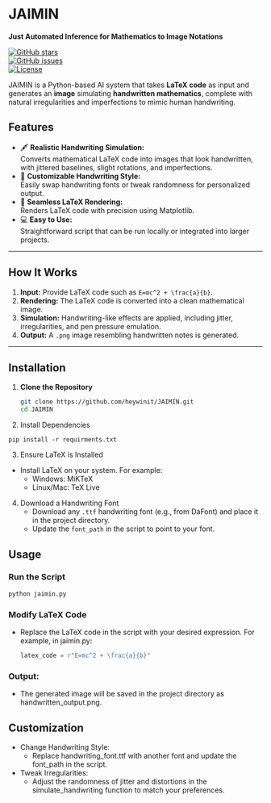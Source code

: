 # **JAIMIN**  
**Just Automated Inference for Mathematics to Image Notations**  

[![GitHub stars](https://img.shields.io/github/stars/heywinit/JAIMIN)](https://github.com/heywinit/JAIMIN/stargazers)  
[![GitHub issues](https://img.shields.io/github/issues/heywinit/JAIMIN)](https://github.com/heywinit/JAIMIN/issues)  
[![License](https://img.shields.io/github/license/heywinit/JAIMIN)](LICENSE)  

JAIMIN is a Python-based AI system that takes **LaTeX code** as input and generates an **image** simulating **handwritten mathematics**, complete with natural irregularities and imperfections to mimic human handwriting.

## **Features**  
- 🖋️ **Realistic Handwriting Simulation:**  
  Converts mathematical LaTeX code into images that look handwritten, with jittered baselines, slight rotations, and imperfections.  
- 🎨 **Customizable Handwriting Style:**  
  Easily swap handwriting fonts or tweak randomness for personalized output.  
- 🧮 **Seamless LaTeX Rendering:**  
  Renders LaTeX code with precision using Matplotlib.  
- 💻 **Easy to Use:**  
  Straightforward script that can be run locally or integrated into larger projects.  

---

## **How It Works**  
1. **Input:** Provide LaTeX code such as `E=mc^2 + \frac{a}{b}`.  
2. **Rendering:** The LaTeX code is converted into a clean mathematical image.  
3. **Simulation:** Handwriting-like effects are applied, including jitter, irregularities, and pen pressure emulation.  
4. **Output:** A `.png` image resembling handwritten notes is generated.

---

## **Installation**  

1. **Clone the Repository**  
   ```bash
   git clone https://github.com/heywinit/JAIMIN.git
   cd JAIMIN
   ```
2. Install Dependencies
  ```
  pip install -r requirments.txt
  ```
3. Ensure LaTeX is Installed
  - Install LaTeX on your system. For example:
    - Windows: MiKTeX
    - Linux/Mac: TeX Live

4. Download a Handwriting Font
    - Download any `.ttf` handwriting font (e.g., from DaFont) and place it in the project directory.
    - Update the `font_path` in the script to point to your font.
  
## **Usage**  

### **Run the Script**  
   ```bash
   python jaimin.py
   ```
### Modify LaTeX Code

- Replace the LaTeX code in the script with your desired expression. For example, in jaimin.py:
  ```py
  latex_code = r"E=mc^2 + \frac{a}{b}"
  ```
### Output:
- The generated image will be saved in the project directory as handwritten_output.png.

## Customization
- Change Handwriting Style:
  - Replace handwriting_font.ttf with another font and update the font_path in the script.
- Tweak Irregularities:
  - Adjust the randomness of jitter and distortions in the simulate_handwriting function to match your preferences.

